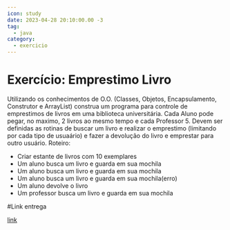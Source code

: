 ```yaml
---
icon: study
date: 2023-04-28 20:10:00.00 -3
tag:
  - java
category:
  - exercicio
---
```


# Exercício: Emprestimo Livro
Utilizando os conhecimentos de O.O. (Classes, Objetos, Encapsulamento, Construtor e ArrayList) construa um programa para controle de emprestimos de livros em uma biblioteca universitária. Cada Aluno pode pegar, no maximo, 2 livros ao mesmo tempo e cada Professor 5. Devem ser definidas as rotinas de buscar um livro e realizar o emprestimo (limitando por cada tipo de usuaário) e fazer a devolução do livro e emprestar para outro usuário.
Roteiro:

- Criar estante de livros com 10 exemplares
- Um aluno busca um livro e guarda em sua mochila
- Um aluno busca um livro e guarda em sua mochila
- Um aluno busca um livro e guarda em sua mochila(erro)
- Um aluno devolve o livro
- Um professor busca um livro e guarda em sua mochila

#Link entrega

[link](https://classroom.github.com/a/1vYMcMqN)